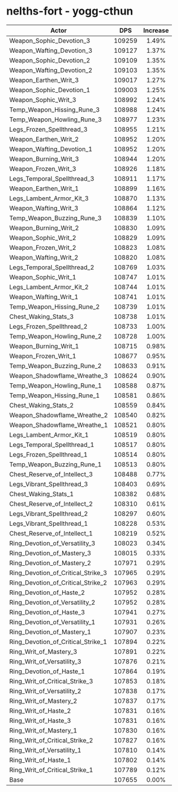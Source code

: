 # nelths-fort - yogg-cthun
| Actor | DPS | Increase |
|---|:---:|:---:|
|Weapon_Sophic_Devotion_3|109259|1.49%|
|Weapon_Wafting_Devotion_3|109127|1.37%|
|Weapon_Sophic_Devotion_2|109109|1.35%|
|Weapon_Wafting_Devotion_2|109103|1.35%|
|Weapon_Earthen_Writ_3|109017|1.27%|
|Weapon_Sophic_Devotion_1|109003|1.25%|
|Weapon_Sophic_Writ_3|108992|1.24%|
|Temp_Weapon_Hissing_Rune_3|108988|1.24%|
|Temp_Weapon_Howling_Rune_3|108977|1.23%|
|Legs_Frozen_Spellthread_3|108955|1.21%|
|Weapon_Earthen_Writ_2|108952|1.20%|
|Weapon_Wafting_Devotion_1|108952|1.20%|
|Weapon_Burning_Writ_3|108944|1.20%|
|Weapon_Frozen_Writ_3|108926|1.18%|
|Legs_Temporal_Spellthread_3|108911|1.17%|
|Weapon_Earthen_Writ_1|108899|1.16%|
|Legs_Lambent_Armor_Kit_3|108870|1.13%|
|Weapon_Wafting_Writ_3|108864|1.12%|
|Temp_Weapon_Buzzing_Rune_3|108839|1.10%|
|Weapon_Burning_Writ_2|108830|1.09%|
|Weapon_Sophic_Writ_2|108829|1.09%|
|Weapon_Frozen_Writ_2|108823|1.08%|
|Weapon_Wafting_Writ_2|108820|1.08%|
|Legs_Temporal_Spellthread_2|108769|1.03%|
|Weapon_Sophic_Writ_1|108747|1.01%|
|Legs_Lambent_Armor_Kit_2|108744|1.01%|
|Weapon_Wafting_Writ_1|108741|1.01%|
|Temp_Weapon_Hissing_Rune_2|108739|1.01%|
|Chest_Waking_Stats_3|108738|1.01%|
|Legs_Frozen_Spellthread_2|108733|1.00%|
|Temp_Weapon_Howling_Rune_2|108728|1.00%|
|Weapon_Burning_Writ_1|108715|0.98%|
|Weapon_Frozen_Writ_1|108677|0.95%|
|Temp_Weapon_Buzzing_Rune_2|108633|0.91%|
|Weapon_Shadowflame_Wreathe_3|108624|0.90%|
|Temp_Weapon_Howling_Rune_1|108588|0.87%|
|Temp_Weapon_Hissing_Rune_1|108581|0.86%|
|Chest_Waking_Stats_2|108559|0.84%|
|Weapon_Shadowflame_Wreathe_2|108540|0.82%|
|Weapon_Shadowflame_Wreathe_1|108521|0.80%|
|Legs_Lambent_Armor_Kit_1|108519|0.80%|
|Legs_Temporal_Spellthread_1|108517|0.80%|
|Legs_Frozen_Spellthread_1|108514|0.80%|
|Temp_Weapon_Buzzing_Rune_1|108513|0.80%|
|Chest_Reserve_of_Intellect_3|108488|0.77%|
|Legs_Vibrant_Spellthread_3|108403|0.69%|
|Chest_Waking_Stats_1|108382|0.68%|
|Chest_Reserve_of_Intellect_2|108310|0.61%|
|Legs_Vibrant_Spellthread_2|108297|0.60%|
|Legs_Vibrant_Spellthread_1|108228|0.53%|
|Chest_Reserve_of_Intellect_1|108219|0.52%|
|Ring_Devotion_of_Versatility_3|108023|0.34%|
|Ring_Devotion_of_Mastery_3|108015|0.33%|
|Ring_Devotion_of_Mastery_2|107971|0.29%|
|Ring_Devotion_of_Critical_Strike_3|107965|0.29%|
|Ring_Devotion_of_Critical_Strike_2|107963|0.29%|
|Ring_Devotion_of_Haste_2|107952|0.28%|
|Ring_Devotion_of_Versatility_2|107952|0.28%|
|Ring_Devotion_of_Haste_3|107941|0.27%|
|Ring_Devotion_of_Versatility_1|107931|0.26%|
|Ring_Devotion_of_Mastery_1|107907|0.23%|
|Ring_Devotion_of_Critical_Strike_1|107894|0.22%|
|Ring_Writ_of_Mastery_3|107891|0.22%|
|Ring_Writ_of_Versatility_3|107876|0.21%|
|Ring_Devotion_of_Haste_1|107864|0.19%|
|Ring_Writ_of_Critical_Strike_3|107853|0.18%|
|Ring_Writ_of_Versatility_2|107838|0.17%|
|Ring_Writ_of_Mastery_2|107837|0.17%|
|Ring_Writ_of_Haste_2|107831|0.16%|
|Ring_Writ_of_Haste_3|107831|0.16%|
|Ring_Writ_of_Mastery_1|107830|0.16%|
|Ring_Writ_of_Critical_Strike_2|107827|0.16%|
|Ring_Writ_of_Versatility_1|107810|0.14%|
|Ring_Writ_of_Haste_1|107802|0.14%|
|Ring_Writ_of_Critical_Strike_1|107789|0.12%|
|Base|107655|0.00%|
